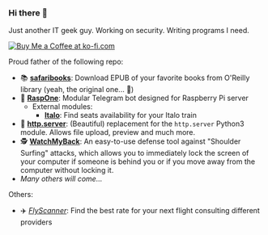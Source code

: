 ### Hi there 👋

Just another IT geek guy. Working on security. Writing programs I need.

[![Buy Me a Coffee at ko-fi.com](https://ko-fi.com/img/githubbutton_sm.svg)](https://ko-fi.com/Y8Y0MPEGU)

Proud father of the following repo:
- 📚 [**safaribooks**](https://github.com/lorenzodifuccia/safaribooks): Download EPUB of your favorite books from O'Reilly library (yeah, the original one... 😬)
- 🤖 [**RaspOne**](https://github.com/lorenzodifuccia/RaspOne): Modular Telegram bot designed for Raspberry Pi server
    - External modules:
      - [**Italo**](https://github.com/lorenzodifuccia/Italo): Find seats availability for your Italo train
- 🐍 [**http.server**](https://github.com/lorenzodifuccia/http.server): (Beautiful) replacement for the `http.server` Python3 module. Allows file upload, preview and much more.
- 🕵️ [**WatchMyBack**](https://github.com/lorenzodifuccia/WatchMyBack): An easy-to-use defense tool against "Shoulder Surfing" attacks, which allows you to immediately lock the screen of your computer if someone is behind you or if you move away from the computer without locking it.
- _Many others will come..._

Others:
- ✈️  [*FlyScanner*](https://github.com/lorenzodifuccia/FlyScanner): Find the best rate for your next flight consulting different providers
